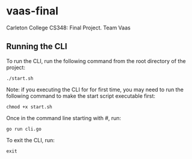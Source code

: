 # vaas-final
Carleton College CS348: Final Project. Team Vaas

## Running the CLI
To run the CLI, run the following command from the root directory of the project:
```
./start.sh
```
Note: if you executing the CLI for for first time, you may need to run the following command to make the start script executable first:

```
chmod +x start.sh
```


Once in the command line starting with #, run:
```
go run cli.go
```

To exit the CLI, run:
```
exit
```

